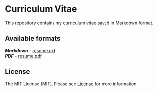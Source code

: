 # Curriculum Vitae

This repository contains my curriculum vitae saved in Markdown format.

## Available formats

***Markdown*** - [resume.md](resume.md) \
***PDF*** - [resume.pdf](https://github.com/nuldark/resume/releases/latest/download/dominik_szamburski.pdf)

## License

The MIT License (MIT). Please see [License](LICENSE) for more information.
